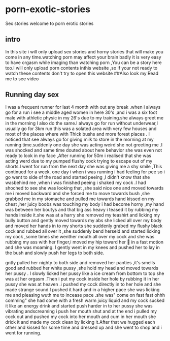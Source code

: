 # porn-exotic-stories
Sex stories
 welcome to porn erotic stories
## intro
In this site i will only upload sex stories and horny stories that will make you come in any time.watching porn may affect your brain badly it is very easy to have orgasm while imaging than watching porn ,You can be a story here too.I will only upload porn contents inthis website ,so if your not ready to watch these contents don't try to open this website
##Also look my Read me to see video
## Running day sex
I was a frequent runner for last 4 month with out any break .when i always go for a run i see a middle aged women in here 30's ,and i was a six foot male with athletic physic in my 26's due to my training.she always greet me in the morning I also do the same.I always go for run without underwear,I usually go for 3km run this was a solated area with very few houses and most of the places where with Thick bushs and more forest places . I noticed that see always go for giving milk to store in the morning at my running time.suddenly one day she was acting weird she not greeting me .I was shocked and same time douted about here behavior she was even not ready to look in my face ,After running for 50m i realised that she was acting werd due to my pumped flushy cock trying to escape out of my shorts.I went for run from the next day she was giving me a shy smile ,This continued for a week. one day i when i was running i had feeling for pee so i go went to side of the road and started peeing ,I didn't know that she wasbehind me ,when i was finished peeing i shaked my cock .I had shoched to see she was looking that ,she said nice one and moved towards me i moved backward and she forced me to move towards bush ,she grabbed me in my stomache and pulled me towards hand kissed on my chest ,her juicy boobs was touching my body i had become horny ,my hand was between her boutys and that big ass heavy i teased it by rubbing my hands inside it.she was at a harry she removed my teashirt and licking my bully button and gently moved towards my abs she licked all over my body and moved her hands in to my shorts she suddenly grabed my flushy black cock and rubbed all over it ,she suddenly bend herseld and started licking my cock ,some times she wenther mouth all over my cock and she was rubbing my ass with her finger,i moved my hip toward her 👄 in a fast motion and she was moaming.
I gently went in my knees and pushed her to lay in the bush and slowly push her legs to both side.

gntly pulled her nighty to both side and removed her panties ,it's smells good and rubbed her white pussy ,she hold my head and moved towards her pussy . I slowly licked her pussy like a ice cream  from bottom to top  she was at her orgasm .Then i put my cock inside her hole by rubbing it in her pussy she was at heaven .i pushed my cock directly in to her hole and she made strange sound.I pushed it hard and in a higher pace  she was licking me and pleasing wuth me to incease pace .she was" come on fast fast ohhh comming" she had come with a fresh warm juicy liquid and my cock sucked it like an energy drink and started push harder  in to her pussy she was vibrating andscreaming i push her mouth shut and at the end i  pulled my cock out and pushed my cock into her mouth and cum in her mouth she drick it and made my cock clean by licking it.After that we hugged each other and kissed for some time and dressed up and she went to shop and i went for running.



